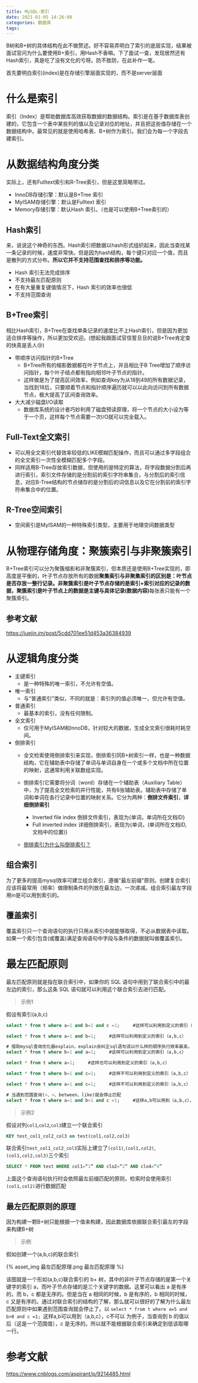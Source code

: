 ```yaml
---
title: MySQL-索引
date: 2021-01-05 14:26:08
categories: 数据库
tags:
---
```

B树和B+树的具体结构在此不做赘述。好不容易弄明白了索引的底层实现，结果被面试官问为什么要使用B+索引，用Hash不香嘛。下了面试一查，发现居然还有Hash索引，真是吃了没有文化的亏呀。防不胜防，在此补作一笔。

首先要明白索引(index)是在存储引擎层面实现的，而不是server层面

# 什么是索引
索引（Index）是帮助数据库高效获取数据的数据结构。索引是在基于数据库表创建的，它包含一个表中某些列的值以及记录对应的地址，并且把这些值存储在一个数据结构中。最常见的就是使用哈希表、B+树作为索引。我们会为每一个字段去建索引。

# 从数据结构角度分类
实际上，还有Fulltext索引和R-Tree索引，但是这里简略带过。
* InnoDB存储引擎：默认是B+Tree 索引
* MyISAM存储引擎：默认是Fulltext 索引
* Memory存储引擎：默认Hash 索引。（也是可以使用B+Tree索引的）

## Hash索引
来，说说这个神奇的东西。Hash索引把数据以hash形式组织起来，因此当查找某一条记录的时候，速度非常快。但是因为hash结构，每个键只对应一个值，而且是散列的方式分布。**所以它并不支持范围查找和排序等功能。**

* Hash 索引无法完成排序
* 不支持最左匹配原则
* 在有大量重复键值情况下，Hash 索引的效率也很低
* 不支持范围查询

## B+Tree索引
相比Hash索引，B+Tree在查找单条记录的速度比不上Hash索引，但是因为更加适合排序等操作，所以更加受欢迎。(想起我跟面试官信誓旦旦的说B+Tree肯定查的快真是丢人😢)
* 带顺序访问指针的B+Tree
	* B+Tree所有的缩影数据都在叶子节点上，并且相比于B Tree增加了顺序访问指针，每个叶子结点都有指向相邻叶子节点的指针。
	* 这样做是为了提高区间效率，例如查询key为从18到49的所有数据记录，当找到18后，只要顺着节点和指针顺序遍历就可以以此向访问到所有数据节点，极大提高了区间查询效率。
* 大大减少磁盘I/O读取
	* 数据库系统的设计者巧妙利用了磁盘预读原理，将一个节点的大小设为等于一个页，这样每个节点需要一次I/O就可以完全载入。

## Full-Text全文索引
* 可以用全文索引代替效率较低的LIKE模糊匹配操作，而且可以通过多字段组合的全文索引一次性全模糊匹配多个字段。
* 同样适用B-Tree存放索引数据，但使用的是特定的算法，将字段数据分割后再进行索引，索引文件存储的是分割前的索引字符串集合，与分割后的索引信息，对应B-Tree结构的节点储存的是分割后的词信息以及它在分割前的索引字符串集合中的位置。

## R-Tree空间索引
* 空间索引是MyISAM的一种特殊索引类型，主要用于地理空间数据类型

# 从物理存储角度：聚簇索引与非聚簇索引
B+Tree索引可以分为聚簇缩影和非聚簇索引，但本质还是使用B+Tree实现的，即高度是平衡的，叶子节点存放所有的数据<b>聚集索引与非聚集索引的区别是：叶节点是否存放一整行记录。非聚簇索引是叶子节点存储的是索引+索引对应的记录的数据，聚簇索引是叶子节点上的数据是主键与具体记录(数据内容)</b>每张表只能有一个聚簇索引。

## 参考文献
https://juejin.im/post/5cdd701ee51d453a36384939

# 从逻辑角度分类
* 主键索引
  * 是一种特殊的唯一索引，不允许有空值。
* 唯一索引
  * 与“普通索引”类似，不同的就是：索引列的值必须唯一，但允许有空值。
* 普通索引
  * 最基本的索引，没有任何限制。
* 全文索引
  * 仅可用于MyISAM和InnoDB，针对较大的数据，生成全文索引很耗时耗空间。
* 倒排索引
  * 全文检索使用倒排索引来实现，倒排索引同B+树索引一样，也是一种数据结构，它在辅助表中存储了单词与单词自身在一个或多个文档中所在位置的映射，这通常利用关联数组实现。

  * 倒排索引它需要将分词（word）存储在一个辅助表（Auxiliary Table）中，为了提高全文检索的并行性能，共有6张辅助表。辅助表中存储了单词和单词在各行记录中位置的映射关系。它分为两种：<b>倒排文件索引</b>，<b>详细倒排索引</b>
    * Inverted file index 倒排文件索引，表现为{单词，单词所在文档ID}
    * Full inverted index 详细倒排索引，表现为{单词，(单词所在文档ID, 文档中的位置)}
  * [倒排索引为什么叫倒排索引？](https://www.zhihu.com/question/23202010)

## 组合索引
为了更多的提高mysql效率可建立组合索引，遵循"最左前缀"原则。创建复合索引应该将最常用（频率）做限制条件的列放在最左边，一次递减。组合索引最左字段用in是可以用到索引的。


## 覆盖索引
覆盖索引只一个查询语句的执行只用从索引中就能够取得，不必从数据表中读取。如果一个索引包含(或覆盖)满足查询语句中字段与条件的数据就叫做覆盖索引。


# 最左匹配原则
最左匹配原则就是指在联合索引中，如果你的 SQL 语句中用到了联合索引中的最左边的索引，那么这条 SQL 语句就可以利用这个联合索引去进行匹配。
>示例1 

假设有索引(a,b,c)
```SQL
select * from t where a=1 and b=1 and c =1;     #这样可以利用到定义的索引（a,b,c）

select * from t where a=1 and b=1;     #这样可以利用到定义的索引（a,b,c）

# 借助mysql查询优化器explain，explain会纠正sql语句该以什么样的顺序执行效率最高，最后才生成真正的执行计划。
select * from t where b=1 and a=1;     #这样可以利用到定义的索引（a,b,c）

select * from t where a=1;     #这样也可以利用到定义的索引（a,b,c）

select * from t where b=1 and c=1;     #这样不可以利用到定义的索引（a,b,c）

select * from t where a=1 and c=1;     #这样不可以利用到定义的索引（a,b,c）

# 当遇到范围查询(>、<、between、like)就会停止匹配
select * from t where a=1 and b>1 and c =1;     #这样a,b可以用到（a,b,c），c不可以

```

>示例2

假设对列```col1```,```col2```,```col3```建立一个联合索引

```SQL
KEY test_col1_col2_col3 on test(col1,col2,col3)
```
联合索引```test_col1_col2_col3```实际上建立了```(col1)```,```(col1,col2)```,```(col1,col2,col3)```三个索引

```SQL
SELECT * FROM test WHERE col1=“1” AND clo2=“2” AND clo4=“4”
```
上面这个查询语句执行时会依照最左前缀匹配的原则，检索时会使用索引```(col1,col2)```进行数据匹配

## 最左匹配原则的原理

因为构建一颗B+树只能根据一个值来构建，因此数据库依据联合索引最左的字段来构建B+树
> 示例

假如创建一个(a,b,c)的联合索引

{% asset_img 最左匹配原理.png 最左匹配原理 %}

该图就是一个形如(a,b,c)联合索引的 b+ 树，其中的非叶子节点存储的是第一个关键字的索引 a，而叶子节点存储的是三个关键字的数据。这里可以看出 a 是有序的，而 b，c 都是无序的。但是当在 a 相同的时候，b 是有序的，b 相同的时候，c 又是有序的。通过对联合索引的结构的了解，那么就可以很好的了解为什么最左匹配原则中如果遇到范围查询就会停止了。以 ```select * from t where a=5 and b>0 and c =1; ```这样a,b可以用到（a,b,c），c不可以 为例子，当查询到 b 的值以后（这是一个范围值），c 是无序的。所以就不能根据联合索引来确定到低该取哪一行。

# 参考文献
https://www.cnblogs.com/aspirant/p/9214485.html

